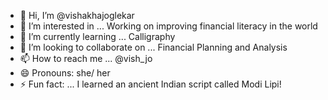 - 👋 Hi, I’m @vishakhajoglekar
- 👀 I’m interested in ... Working on improving financial literacy in the world
- 🌱 I’m currently learning ... Calligraphy
- 💞️ I’m looking to collaborate on ... Financial Planning and Analysis
- 📫 How to reach me ... @vish_jo
- 😄 Pronouns: she/ her
- ⚡ Fun fact: ... I learned an ancient Indian script called Modi Lipi!

<!---
vishakhajoglekar/vishakhajoglekar is a ✨ special ✨ repository because its `README.md` (this file) appears on your GitHub profile.
You can click the Preview link to take a look at your changes.
--->
